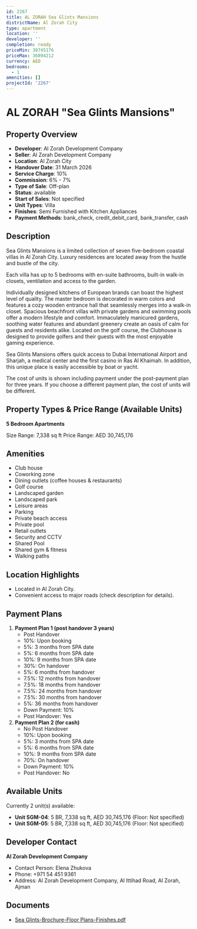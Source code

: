 ```yaml
---
id: 2267
title: AL ZORAH Sea Glints Mansions
districtName: Al Zorah City
type: apartment
location: ''
developer: ''
completion: ready
priceMin: 30745176
priceMax: 36894212
currency: AED
bedrooms:
  - 1
amenities: []
projectId: '2267'
---
```


# AL ZORAH "Sea Glints Mansions"

## Property Overview
- **Developer**: Al Zorah Development Company
- **Seller**: Al Zorah Development Company
- **Location**: Al Zorah City
- **Handover Date**: 31 March 2026
- **Service Charge**: 10%
- **Commission**: 6% - 7%
- **Type of Sale**: Off-plan
- **Status**: available
- **Start of Sales**: Not specified
- **Unit Types**: Villa
- **Finishes**: Semi Furnished with Kitchen Appliances
- **Payment Methods**: bank_check, credit_debit_card, bank_transfer, cash

## Description
Sea Glints Mansions is a limited collection of seven five-bedroom coastal villas in Al Zorah City. Luxury residences are located away from the hustle and bustle of the city. 

Each villa has up to 5 bedrooms with en-suite bathrooms, built-in walk-in closets, ventilation and access to the garden. 

Individually designed kitchens of European brands can boast the highest level of quality. The master bedroom is decorated in warm colors and features a cozy wooden entrance hall that seamlessly merges into a walk-in closet. Spacious beachfront villas with private gardens and swimming pools offer a modern lifestyle and comfort. Immaculately manicured gardens, soothing water features and abundant greenery create an oasis of calm for guests and residents alike. Located on the golf course, the Clubhouse is designed to provide golfers and their guests with the most enjoyable gaming experience. 

Sea Glints Mansions offers quick access to Dubai International Airport and Sharjah, a medical center and the first casino in Ras Al Khaimah. In addition, this unique place is easily accessible by boat or yacht.

The cost of units is shown including payment under the post-payment plan for three years. If you choose a different payment plan, the cost of units will be different.

## Property Types & Price Range (Available Units)
**5 Bedroom Apartments**

Size Range: 7,338 sq ft
Price Range: AED 30,745,176

## Amenities
- Club house
- Coworking zone
- Dining outlets  (coffee houses & restaurants)
- Golf course
- Landscaped garden
- Landscaped park
- Leisure areas
- Parking
- Private beach access
- Private pool
- Retail outlets
- Security and CCTV
- Shared Pool
- Shared gym & fitness
- Walking paths

## Location Highlights
- Located in Al Zorah City.
- Convenient access to major roads (check description for details).

## Payment Plans
1. **Payment Plan 1 (post handover 3 years)**
   - Post Handover
   - 10%: Upon booking
   - 5%: 3 months from SPA date
   - 5%: 6 months from SPA date
   - 10%: 9 months from SPA date
   - 30%: On handover
   - 5%: 6 months from handover
   - 7.5%: 12 months from handover
   - 7.5%: 18 months from handover
   - 7.5%: 24 months from handover
   - 7.5%: 30 months from handover
   - 5%: 36 months from handover
   - Down Payment: 10%
   - Post Handover: Yes
2. **Payment Plan 2 (for cash)**
   - No Post Handover
   - 10%: Upon booking
   - 5%: 3 months from SPA date
   - 5%: 6 months from SPA date
   - 10%: 9 months from SPA date
   - 70%: On handover
   - Down Payment: 10%
   - Post Handover: No

## Available Units
Currently 2 unit(s) available:
- **Unit SGM-04**: 5 BR, 7,338 sq ft, AED 30,745,176 (Floor: Not specified)
- **Unit SGM-05**: 5 BR, 7,338 sq ft, AED 30,745,176 (Floor: Not specified)

## Developer Contact
**Al Zorah Development Company**
- Contact Person: Elena Zhukova
- Phone: +971 54 451 9361
- Address: Al Zorah Development Company, Al Ittihad Road, Al Zorah, Ajman

## Documents
- [Sea Glints-Brochure-Floor Plans-Finishes.pdf](https://cdn.geniemap.net/2024/06/24/bUWBeuw06ncqbqfcjO0Ft3Zb1ppzI3PVxKskH8Ry.pdf)
